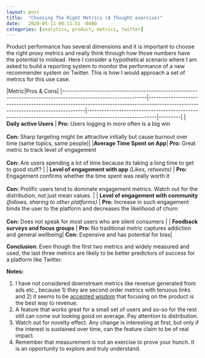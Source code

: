 ```yaml
---
layout: post
title:  "Choosing The Right Metrics (A Thought exercise)"
date:   2020-05-11 00:11:51 -0400
categories: [analytics, product, metrics, twitter]
---
```


Product performance has several dimensions and it is important to choose the right proxy metrics and really think through how those numbers have the potential to mislead. Here I consider a hypothetical scenario where I am asked to build a reporting system to monitor the performance of a new recommender system on Twitter. This is how I would approach a set of metrics for this use case.
<!--more-->

|Metric|Pros & Cons|
|----------------------------------------------------------------------------------------------------------------|----------------------------------------------------------------------------------------------------------------------------------|----------------------------------------------------------------------------------------------------------|---------|
| <b>Daily active Users</b> | **Pro:** Users logging in more often is a big win <br><br> **Con:** Sharp targeting might be attractive initially  but cause burnout over time (same topics, same people)|
|**Average Time Spent on App**| **Pro:** Great metric to track level of engagement <br><br> **Con:** Are users spending a lot of time because its taking  a long  time to get to good stuff? |
| **Level of engagement with app**  _(Likes, retweets)_  | **Pro:** Engagement confirms whether the time spent was really worth it  <br><br> **Con:** Prolific users tend to dominate engagement metrics. Watch out for the distribution, not just mean values. |
| **Level of engagement with community**  _(follows, sharing to other platforms)_ | **Pro:** Increase in such engagement binds the user to the platform and decreases the likelihood of churn <br><br> **Con:**  Does not speak for most users who are silent consumers |
| **Feedback surveys and focus groups** | **Pro:** No traditional metric captures addiction and general wellbeing| **Con:** Expensive and has potential for bias|

**Conclusion**: Even though the first two metrics and widely measured and used, the last three metrics are likely to be better predictors of success for a platform like Twitter.

**Notes:**
1. I have not considered downstream metrics like revenue generated from ads etc., because 1) they are second order metrics with tenuous links and 2) it seems to be [accepted wisdom](https://youtu.be/raIUQP71SBU?t=586) that focusing on the product is the best way to revenue.
2. A feature that works great for a small set of users and so-so for the rest still can come out looking good on average. Pay attention to distribution.
3. Watch out for novelty effect. Any change is interesting at first, but only if the interest is sustained over time, can the feature claim to be of real impact.
4. Remember that measurement is not an exercise to prove your hunch. It is an opportunity to explore and truly understand.

